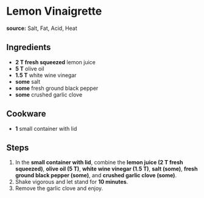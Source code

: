 # Lemon Vinaigrette

**source:** Salt, Fat, Acid, Heat  

## Ingredients
- **2 T fresh squeezed** lemon juice
- **5 T** olive oil
- **1.5 T** white wine vinegar
- **some** salt
- **some** fresh ground black pepper
- **some** crushed garlic clove

## Cookware
- **1** small container with lid

## Steps
1. In the **small container with lid**, combine the **lemon juice (2 T fresh squeezed)**, **olive oil (5 T)**, **white wine vinegar (1.5 T)**, **salt (some)**, **fresh ground black pepper (some)**, and **crushed garlic clove (some)**.
2. Shake vigorous and let stand for **10 minutes**.
3. Remove the garlic clove and enjoy.
